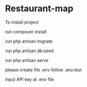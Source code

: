 # Restaurant-map

To install project

run composer install

run php artisan migrate

run php artisan db:seed

run php artisan serve

please create file .env follow .env.test

input API key at .env file
